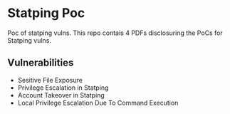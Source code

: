 # Statping Poc
Poc of statping vulns. This repo contais 4 PDFs disclosuring the PoCs for Statping vulns.

## Vulnerabilities
- Sesitive File Exposure
- Privilege Escalation in Statping
- Account Takeover in Statping
- Local Privilege Escalation Due To Command Execution
